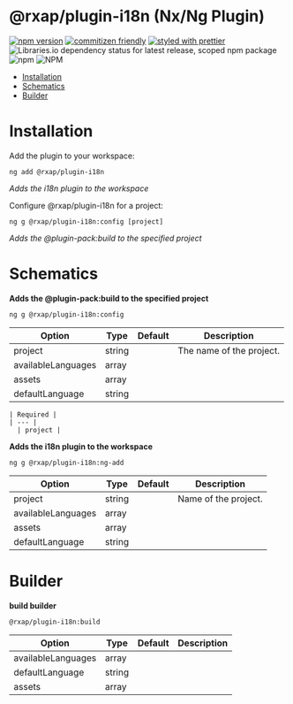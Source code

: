 @rxap/plugin-i18n (Nx/Ng Plugin)
======

[![npm version](https://img.shields.io/npm/v/@rxap/plugin-i18n?style=flat-square)](https://www.npmjs.com/package/@rxap/plugin-i18n)
[![commitizen friendly](https://img.shields.io/badge/commitizen-friendly-brightgreen.svg?style=flat-square)](https://commitizen.github.io/cz-cli/)
[![styled with prettier](https://img.shields.io/badge/styled_with-prettier-ff69b4.svg?style=flat-square)](https://github.com/prettier/prettier)
![Libraries.io dependency status for latest release, scoped npm package](https://img.shields.io/librariesio/release/npm/@rxap/plugin-i18n)
![npm](https://img.shields.io/npm/dm/@rxap/plugin-i18n)
![NPM](https://img.shields.io/npm/l/@rxap/plugin-i18n)

> 

- [Installation](#installation)
- [Schematics](#schematics)
- [Builder](#builder)

# Installation

Add the plugin to your workspace:

  ```
  ng add @rxap/plugin-i18n
  ```

*Adds the i18n plugin to the workspace*

Configure @rxap/plugin-i18n for a project:

```
ng g @rxap/plugin-i18n:config [project]
```

*Adds the @plugin-pack:build to the specified project*

# Schematics


  **Adds the @plugin-pack:build to the specified project**

  ```
  ng g @rxap/plugin-i18n:config
  ```

Option | Type | Default | Description
  --- | --- | --- | ---
project | string |  | The name of the project.
availableLanguages | array |  |
assets | array |  |
defaultLanguage | string |  |

    | Required |
    | --- |
      | project |

**Adds the i18n plugin to the workspace**

  ```
  ng g @rxap/plugin-i18n:ng-add
  ```

Option | Type | Default | Description
  --- | --- | --- | ---
project | string |  | Name of the project.
availableLanguages | array |  |
assets | array |  |
defaultLanguage | string |  |

# Builder

**build builder**

  ```
  @rxap/plugin-i18n:build
  ```

Option | Type | Default | Description
  --- | --- | --- | ---
    availableLanguages | array |  | 
    defaultLanguage | string |  | 
    assets | array |  | 



